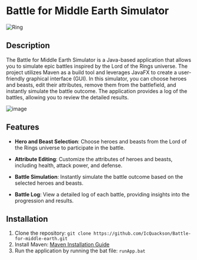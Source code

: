 # Battle for Middle Earth Simulator

![Ring](https://gcdn.thunderstore.io/live/repository/icons/LOTR_UntoldTales-LOTR_The_Untold_Tales-2.3.2.png.256x256_q95.png)

## Description

The Battle for Middle Earth Simulator is a Java-based application that allows you to simulate epic battles inspired by the Lord of the Rings universe. The project utilizes Maven as a build tool and leverages JavaFX to create a user-friendly graphical interface (GUI). In this simulator, you can choose heroes and beasts, edit their attributes, remove them from the battlefield, and instantly simulate the battle outcome. The application provides a log of the battles, allowing you to review the detailed results.

![image](https://github.com/IcQuackson/Battle-for-middle-earth/assets/61185097/8d75d713-39be-4514-bba7-63b690f59b84)


## Features

- **Hero and Beast Selection**: Choose heroes and beasts from the Lord of the Rings universe to participate in the battle.

- **Attribute Editing**: Customize the attributes of heroes and beasts, including health, attack power, and defense.

- **Battle Simulation**: Instantly simulate the battle outcome based on the selected heroes and beasts.

- **Battle Log**: View a detailed log of each battle, providing insights into the progression and results.

## Installation

1. Clone the repository: `git clone https://github.com/IcQuackson/Battle-for-middle-earth.git`
2. Install Maven: [Maven Installation Guide](https://maven.apache.org/install.html)
3. Run the application by running the bat file: `runApp.bat`
